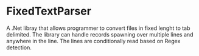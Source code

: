 FixedTextParser
===============

A .Net libray that allows programmer to convert files in fixed lenght to tab delimited. The library can handle records spawning over multiple lines and anywhere in the line. The lines are conditionally read based on Regex detection.
